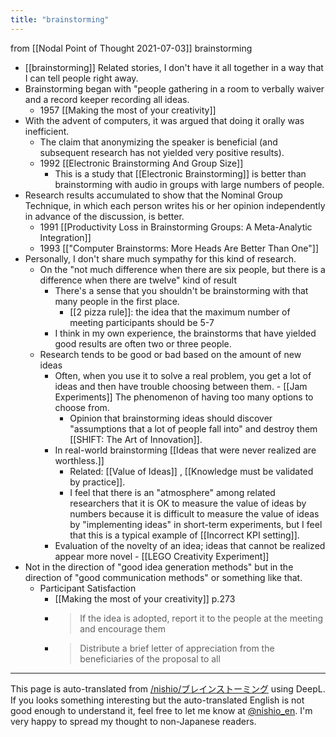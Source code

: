 ```yaml
---
title: "brainstorming"
---
```


from  [[Nodal Point of Thought 2021-07-03]]
brainstorming
- [[brainstorming]] Related stories, I don't have it all together in a way that I can tell people right away.
- Brainstorming began with "people gathering in a room to verbally waiver and a record keeper recording all ideas.
    - 1957  [[Making the most of your creativity]]
- With the advent of computers, it was argued that doing it orally was inefficient.
    - The claim that anonymizing the speaker is beneficial (and subsequent research has not yielded very positive results).
    - 1992 [[Electronic Brainstorming And Group Size]]
        - This is a study that [[Electronic Brainstorming]] is better than brainstorming with audio in groups with large numbers of people.
- Research results accumulated to show that the Nominal Group Technique, in which each person writes his or her opinion independently in advance of the discussion, is better.
    - 1991 [[Productivity Loss in Brainstorming Groups: A Meta-Analytic Integration]]
    - 1993 [["Computer Brainstorms: More Heads Are Better Than One"]]
- Personally, I don't share much sympathy for this kind of research.
    - On the "not much difference when there are six people, but there is a difference when there are twelve" kind of result
        - There's a sense that you shouldn't be brainstorming with that many people in the first place.
            - [[2 pizza rule]]: the idea that the maximum number of meeting participants should be 5-7
        - I think in my own experience, the brainstorms that have yielded good results are often two or three people.
    - Research tends to be good or bad based on the amount of new ideas
        - Often, when you use it to solve a real problem, you get a lot of ideas and then have trouble choosing between them.
                - [[Jam Experiments]] The phenomenon of having too many options to choose from.
            - Opinion that brainstorming ideas should discover "assumptions that a lot of people fall into" and destroy them [[SHIFT: The Art of Innovation]].
        - In real-world brainstorming [[Ideas that were never realized are worthless.]]
            - Related: [[Value of Ideas]] , [[Knowledge must be validated by practice]].
            - I feel that there is an "atmosphere" among related researchers that it is OK to measure the value of ideas by numbers because it is difficult to measure the value of ideas by "implementing ideas" in short-term experiments, but I feel that this is a typical example of [[Incorrect KPI setting]].
        - Evaluation of the novelty of an idea; ideas that cannot be realized appear more novel
                - [[LEGO Creativity Experiment]]
- Not in the direction of "good idea generation methods" but in the direction of "good communication methods" or something like that.
    - Participant Satisfaction
        - [[Making the most of your creativity]]  p.273
        - > If the idea is adopted, report it to the people at the meeting and encourage them
        - > Distribute a brief letter of appreciation from the beneficiaries of the proposal to all
---
This page is auto-translated from [/nishio/ブレインストーミング](https://scrapbox.io/nishio/ブレインストーミング) using DeepL. If you looks something interesting but the auto-translated English is not good enough to understand it, feel free to let me know at [@nishio_en](https://twitter.com/nishio_en). I'm very happy to spread my thought to non-Japanese readers.